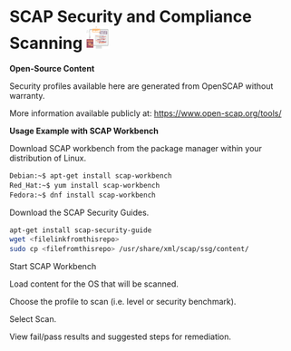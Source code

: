 # SCAP Security and Compliance Scanning <img title="Open-Source" alt="Open-Source" width="40px" src="https://raw.githubusercontent.com/github/explore/master/collections/tools-for-open-source/tools-for-open-source.png"/>

**Open-Source Content**

Security profiles available here are generated from OpenSCAP without warranty.

More information available publicly at: https://www.open-scap.org/tools/

**Usage Example with SCAP Workbench**

Download SCAP workbench from the package manager within your distribution of Linux.

```bash
Debian:~$ apt-get install scap-workbench
Red_Hat:~$ yum install scap-workbench
Fedora:~$ dnf install scap-workbench
```
Download the SCAP Security Guides.

```bash
apt-get install scap-security-guide
wget <filelinkfromthisrepo>
sudo cp <filefromthisrepo> /usr/share/xml/scap/ssg/content/
```
Start SCAP Workbench

Load content for the OS that will be scanned.

Choose the profile to scan (i.e. level or security benchmark).

Select Scan.

View fail/pass results and suggested steps for remediation. 
